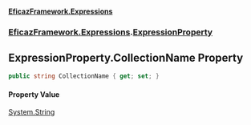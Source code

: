 #### [EficazFramework.Expressions](EficazFrameworkExpressions.md 'EficazFramework Expressions')
### [EficazFramework.Expressions](EficazFrameworkExpressions.md#EficazFramework.Expressions 'EficazFramework.Expressions').[ExpressionProperty](EficazFramework.Expressions/ExpressionProperty.md 'EficazFramework.Expressions.ExpressionProperty')

## ExpressionProperty.CollectionName Property

```csharp
public string CollectionName { get; set; }
```

#### Property Value
[System.String](https://docs.microsoft.com/en-us/dotnet/api/System.String 'System.String')